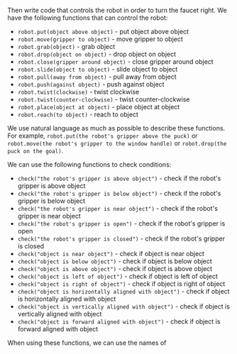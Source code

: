 

Then write code that controls the robot in order to turn the faucet right.
We have the following functions that can control the robot:

- `robot.put(object above object)` - put object above object
- `robot.move(gripper to object)` - move gripper to object
- `robot.grab(object)` - grab object
- `robot.drop(object on object)` - drop object on object
- `robot.close(gripper around object)` - close gripper around object
- `robot.slide(object to object)` - slide object to object
- `robot.pull(away from object)` - pull away from object
- `robot.push(against object)` - push against object
- `robot.twist(clockwise)` - twist clockwise
- `robot.twist(counter-clockwise)` - twist counter-clockwise
- `robot.place(object at object)` - place object at object
- `robot.reach(to object)` - reach to object

We use natural language as much as possible to describe these functions.
For example, `robot.put(the robot's gripper above the puck)` or `robot.move(the robot's gripper to the window handle)` or `robot.drop(the puck on the goal)`.

We can use the following functions to check conditions:

- `check("the robot's gripper is above object")` - check if the robot's gripper is above object
- `check("the robot's gripper is below object")` - check if the robot's gripper is below object
- `check("the robot's gripper is near object")` - check if the robot's gripper is near object
- `check("the robot's gripper is open")` - check if the robot's gripper is open
- `check("the robot's gripper is closed")` - check if the robot's gripper is closed
- `check("object is near object")` - check if object is near object
- `check("object is below object")` - check if object is below object
- `check("object is above object")` - check if object is above object
- `check("object is left of object")` - check if object is left of object
- `check("object is right of object")` - check if object is right of object
- `check("object is horizontally aligned with object")` - check if object is horizontally aligned with object
- `check("object is vertically aligned with object")` - check if object is vertically aligned with object
- `check("object is forward aligned with object")` - check if object is forward aligned with object

When using these functions, we can use the names of